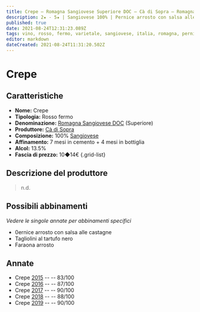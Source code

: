 ```yaml
---
title: Crepe – Romagna Sangiovese Superiore DOC – Cà di Sopra – Romagna (IT) – 10◆14€
description: 2★ - 5★ | Sangiovese 100% | Pernice arrosto con salsa alle castagne – Tagliolini al tartufo nero – Faraona arrosto
published: true
date: 2021-08-24T12:31:23.089Z
tags: vino, rosso, fermo, varietale, sangiovese, italia, romagna, pernice arrosto con salsa alle castagne, tagliolini al tartufo nero, Faraona arrosto, 10◆14€, 5 stelle
editor: markdown
dateCreated: 2021-08-24T11:31:20.502Z
---
```


# Crepe

## Caratteristiche
- **Nome:** Crepe
- **Tipologia:** Rosso fermo
- **Denominazione:** [Romagna Sangiovese DOC](/denominazioni/Italia/Romagna/DOC/Romagna-Sangiovese) (Superiore)
- **Produttore:** [Cà di Sopra](/produttori/Italia/Romagna/Ca-di-Sopra) 
- **Composizione:** 100% [Sangiovese](/vitigni/Italia/bacca-nera/sangiovese)
- **Affinamento:** 7 mesi in cemento + 4 mesi in bottiglia
- **Alcol:** 13.5%
- **Fascia di prezzo:** 10◆14€
{.grid-list}

## Descrizione del produttore

> n.d.

## Possibili abbinamenti
*Vedere le singole annate per abbinamenti specifici*

- 0ernice arrosto con salsa alle castagne
- Tagliolini al tartufo nero
- Faraona arrosto

## Annate

- Crepe [2015](/vini/Italia/Romagna/Ca-di-Sopra/Crepe/2015) -- <span class="star-2"></span> -- 83/100
- Crepe [2016](/vini/Italia/Romagna/Ca-di-Sopra/Crepe/2016) -- <span class="star-3"></span> -- 87/100
- Crepe [2017](/vini/Italia/Romagna/Ca-di-Sopra/Crepe/2017) -- <span class="star-4"></span> -- 90/100
- Crepe [2018](/vini/Italia/Romagna/Ca-di-Sopra/Crepe/2018) -- <span class="star-3"></span> -- 88/100
- Crepe [2019](/vini/Italia/Romagna/Ca-di-Sopra/Crepe/2019) -- <span class="star-5"></span> -- 90/100